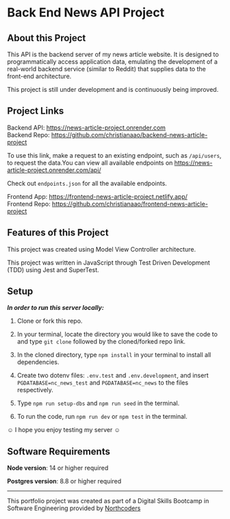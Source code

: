 # Back End News API Project

## About this Project

This API is the backend server of my news article website. It is designed to programmatically access application data, emulating the development of a real-world backend service (similar to Reddit) that supplies data to the front-end architecture.

This project is still under development and is continuously being improved.

## Project Links

Backend API: https://news-article-project.onrender.com<br/>
Backend Repo: https://github.com/christianaao/backend-news-article-project

To use this link, make a request to an existing endpoint, such as `/api/users`, to request the data.You can view all available endpoints on https://news-article-project.onrender.com/api/<br/>

Check out `endpoints.json` for all the available endpoints.

Frontend App: https://frontend-news-article-project.netlify.app/<br/>
Frontend Repo: https://github.com/christianaao/frontend-news-article-project

## Features of this Project

This project was created using Model View Controller architecture.

This project was written in JavaScript through Test Driven Development (TDD) using Jest and SuperTest.

## Setup

**_In order to run this server locally:_**

1. Clone or fork this repo.

2. In your terminal, locate the directory you would like to save the code to and type `git clone` followed by the cloned/forked repo link.

3. In the cloned directory, type `npm install` in your terminal to install all dependencies. 

4. Create two dotenv files: `.env.test` and `.env.development`, and insert `PGDATABASE=nc_news_test` and `PGDATABASE=nc_news` to the files respectively.

5. Type `npm run setup-dbs` and `npm run seed` in the terminal.

6. To run the code, run `npm run dev` or `npm test` in the terminal.

☺ I hope you enjoy testing my server ☺

## Software Requirements
**Node version**: 14 or higher required

**Postgres version**: 8.8 or higher required

---

This portfolio project was created as part of a Digital Skills Bootcamp in Software Engineering provided by [Northcoders](https://northcoders.com/)
